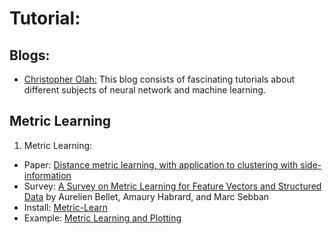 # Tutorial:

## Blogs: 
* [Christopher Olah:](http://colah.github.io) This blog consists of fascinating tutorials about different subjects of neural network and machine learning. 

## Metric Learning
1. Metric Learning: <br>
* Paper: [Distance metric learning, with application to clustering with side-information](https://ai.stanford.edu/~ang/papers/nips02-metric.pdf)
* Survey: [A Survey on Metric Learning for Feature Vectors and Structured Data](https://arxiv.org/pdf/1306.6709.pdf) by Aurelien Bellet, Amaury Habrard, and Marc Sebban
* Install: [Metric-Learn](https://github.com/metric-learn/metric-learn) 
* Example: [Metric Learning and Plotting](https://github.com/metric-learn/metric-learn/blob/master/examples/metric_plotting.ipynb)
